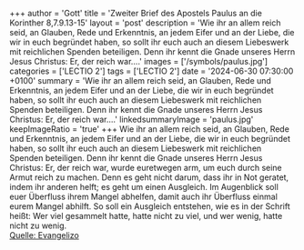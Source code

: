 +++
author = 'Gott'
title = 'Zweiter Brief des Apostels Paulus an die Korinther 8,7.9.13-15'
layout = 'post'
description = 'Wie ihr an allem reich seid, an Glauben, Rede und Erkenntnis, an jedem Eifer und an der Liebe, die wir in euch begründet haben, so sollt ihr euch auch an diesem Liebeswerk mit reichlichen Spenden beteiligen. Denn ihr kennt die Gnade unseres Herrn Jesus Christus: Er, der reich war....'
images = ['/symbols/paulus.jpg']
categories = ['LECTIO 2']
tags = ['LECTIO 2']
date = '2024-06-30 07:30:00 +0100'
summary = 'Wie ihr an allem reich seid, an Glauben, Rede und Erkenntnis, an jedem Eifer und an der Liebe, die wir in euch begründet haben, so sollt ihr euch auch an diesem Liebeswerk mit reichlichen Spenden beteiligen. Denn ihr kennt die Gnade unseres Herrn Jesus Christus: Er, der reich war....'
linkedsummaryImage = 'paulus.jpg'
keepImageRatio = 'true'
+++
Wie ihr an allem reich seid, an Glauben, Rede und Erkenntnis, an jedem Eifer und an der Liebe, die wir in euch begründet haben, so sollt ihr euch auch an diesem Liebeswerk mit reichlichen Spenden beteiligen.
Denn ihr kennt die Gnade unseres Herrn Jesus Christus: Er, der reich war, wurde euretwegen arm, um euch durch seine Armut reich zu machen.<!--more-->
Denn es geht nicht darum, dass ihr in Not geratet, indem ihr anderen helft; es geht um einen Ausgleich.
Im Augenblick soll euer Überfluss ihrem Mangel abhelfen, damit auch ihr Überfluss einmal eurem Mangel abhilft. So soll ein Ausgleich entstehen,
wie es in der Schrift heißt: Wer viel gesammelt hatte, hatte nicht zu viel, und wer wenig, hatte nicht zu wenig.<br> [Quelle: Evangelizo](https://evangeliumtagfuertag.org/DE/gospel)